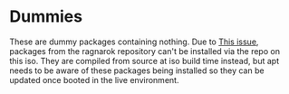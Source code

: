 # Dummies

These are dummy packages containing nothing. Due to [This issue](https://github.com/RagnarokOS/iso/issues/1),
packages from the ragnarok repository can't be installed via the
repo on this iso. They are compiled from source at iso build time
instead, but apt needs to be aware of these packages being installed
so they can be updated once booted in the live environment.
